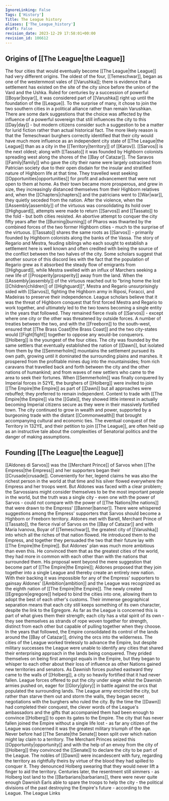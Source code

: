 ```yaml
---
IgnoreLinking: False
Tags: ['History']
Title: The League history
aliases: ['The_League_history']
draft: False
revision_date: 2023-12-29 17:58:01+00:00
revision_id: 106612
---
```


## Origins of [[The League|the League]]
The four cities that would eventually become [[The League|the League]] had very different origins. The oldest of the four, [[Temeschwar]], began as one of the westernmost vales of [[Varushka]]; there is evidence that a settlement has existed on the site of the city since before the union of the Vard and the Ushka. Ruled for centuries by a succession of powerful [[Boyar|boyar]], it was considered part of [[Varushka]] right up until the foundation of the [[League]]. To the surprise of many, it chose to join the two southern cities in a political alliance rather than remain Varushkan. There are some dark suggestions that the choice was affected by the influence of a powerful sovereign that still influences the city to this [[Day|day]] - but modern citizens consider such a suggestion to be a matter for lurid fiction rather than actual historical fact. The more likely reason is that the Temeschwari burghers correctly identified that their city would have much more influence as an independent city state of [[The League|the League]] than as a city in the [[Territory|territory]] of [[Karov]].
[[Sarvos]] is the next oldest; along with [[Tassato]] it was founded by Highborn colonists spreading west along the shores of the [[Bay of Catazar]]. The Saravos [[Family|family]] who gave the city their name were largely ostracised from Patrician society due to their open disdain for the insular and stratified nature of Highborn life at that time. They travelled west seeking [[Opportunities|opportunities]] for profit and advancement that were not open to them at home. As their town became more prosperous, and grew in size, they increasingly distanced themselves from their Highborn relatives and, when the [[Chapters|chapters]] and the patricians went to [[War|war]], they quietly seceded from the nation. After the violence, when the [[Assembly|assembly]] of the virtuous was consolidating its hold over [[Highguard]], attempts were made to return [[Sarvos]] and [[Tassato]] to the fold - but both cities resisted. An abortive attempt to conquer the city fifty years after the [[Burning|burning]] of Pharos was thwarted by the combined forces of the two former Highborn cities - much to the surprise of the virtuous.
[[Tassato]] shares the same roots as [[Sarvos]] - primarily founded by Highborn colonists along the banks of the Vassa. The story of Regario and Mestra, feuding siblings who each sought to establish a settlement here is well known and often credited with being the source of the conflict between the two halves of the city. Some scholars suggest that another source of this discord lies with the fact that the population of Regario grew as it absorbed the steady flow of emigrants from [[Highguard]], while Mestra swelled with an influx of Marchers seeking a new life of [[Prosperity|prosperity]] away from the land. When the [[Assembly|assembly]] of the virtuous reached out to "bring home the lost  [[Children|children]] of [[Highguard]]", Mestra and Regario unsurprisingly sided with [[Sarvos]], fighting the Highborn army in Riposi, Foracci, and Madeiras to preserve their independence. League scholars believe that it was the threat of Highborn conquest that first forced Mestra and Regario to work together, and ultimately led to the two towns becoming a single entity in the years that followed. They remained fierce rivals of [[Sarvos]] - except where one city or the other was threatened by outside forces. A number of treaties between the two, and with the [[Freeborn]] to the south-west, ensured that [[The Brass Coast|the Brass Coast]] and the two city-states would [[Fight|fight]] together to oppose any would-be conquerors.
[[Holberg]] is the youngest of the four cities. The city was founded by the same settlers that eventually established the nation of [[Dawn]], but isolated from them by the [[Semmerholm]] mountains the settlement pursued its own path, growing until it dominated the surrounding plains and marshes. It prospered from the profitable mines dug into the mountainsides; from rich caravans that travelled back and forth between the city and the other nations of humankind; and from waves of new settlers who came to the area to seek their fortunes. When [[Semmerholm]] was finally conquered by Imperial forces in 52YE, the burghers of [[Holberg]] were invited to join [[The Empire|the Empire]] as part of [[Dawn]] but all approaches were rebuffed; they preferred to remain independent. Content to trade with [[The Empire|the Empire]] via the [[Gate]], they showed little interest in actually becoming Imperial citizens secure as they were in their massively fortified town. The city continued to grow in wealth and power, supported by a burgeoning trade with the distant [[Commonwealth]] that brought accompanying cultural and economic ties. The eventual conquest of the Territory in 132YE, and their petition to join [[The League]], are often held up as an instructive tale about the complexities of Senatorial politics and the danger of making assumptions.
## Founding [[The League|the League]]
[[Aldones di Sarvos]] was the [[Merchant Prince]] of Sarvos when [[The Empress|the Empress]] and her supporters began their [[Crusade|crusade]]. Conveniently for her, legend claims he was also the richest person in the world at that time and his silver flowed everywhere the Empress and her troops went. But Aldones was faced with a clear problem; the Sarvossians might consider themselves to be the most important people in the world, but the truth was a single city - even one with the power of Sarvos - could not compare with the power of [[The Nations|the nations]] that were drawn to the Empress' [[Banner|banner]]. There were whispered suggestions among the Empress' supporters that Sarvos should become a Highborn or Freeborn territory.
Aldones met with Barell, Merchant Prince of [[Tassato]], the fierce rival of Sarvos on the [[Bay of Catazar]] and with Maria Ivanova, Boyar of [[Temeschwar]], the greatest city of [[Varushka]] into which all the riches of that nation flowed. He introduced them to the Empress, and together they persuaded the two that their future lay with [[The Empire|the Empire]]. But Aldones' plan was much more ambitious than even this. He convinced them that as the greatest cities of the world, they had more in common with each other than with the nations that surrounded them. His proposal went beyond the mere suggestion that become part of [[The Empire|the Empire]]; Aldones proposed that they join together into a single League and thereby create an entirely new nation. 
With their backing it was impossible for any of the Empress' supporters to gainsay Aldones' [[Ambition|ambition]] and the League was recognized as the eighth nation of [[The Empire|the Empire]]. The newly created [[Egregore|egregore]] helped to bind the cities into one, allowing them to adopt the best of each other's customs. Their immense geographical separation means that each city still keeps something of its own character, despite the link to the Egregore. As far as the League is concerned this is part of what gives them their strength; each city has a vital spirit of its own - they see themselves as strands of rope woven together for strength, distinct from each other but capable of pulling together when they choose.
In the years that followed, the Empire consolidated its control of the lands around the [[Bay of Catazar]], driving the orcs into the wilderness. The cities of the League worked tirelessly to advance the Empire, but despite military successes the League were unable to identify any cities that shared their enterprising approach in the lands being conquered. They prided themselves on being first amongst equals in the Empire, but they began to whisper to each other about their loss of influence as other Nations gained new territories and senators.
As Dawnish forces pushed eastward they came to the walls of [[Holberg]], a city so heavily fortified that it had never fallen. League forces offered to put the city under siege whilst the Dawnish armies pushed on, eager for [[Glory|glory]] in battle against the orcs that populated the surrounding lands. The League army encircled the city, but rather than starve them out and storm the walls, they began secret negotiations with the burghers who ruled the city. By the time the [[Dawn]] had completed their conquest, the clever words of the League's ambassadors and the gifts that accompanied them had been enough to convince [[Holberg]] to open its gates to the Empire. The city that has never fallen joined the Empire without a single life lost - as far any citizen of the League was concerned it was the greatest military triumph of the age.
Never before had [[The Senate|the Senate]] been split over which nation might lay claim to a territory. The Merchant Princes seized this [[Opportunity|opportunity]] and with the help of an envoy from the city of [[Holberg]] they convinced the [[Senate]] to declare the city to be part of the League. The nobles of [[Dawn]] were incandescent with fury, regarding the territory as rightfully theirs by virtue of the blood they had spilled to conquer it. They denounced Holberg swearing that they would never lift a finger to aid the territory. Centuries later, the resentment still simmers - as Holberg lost land to the [[Barbarians|barbarians]], there were never quite enough Dawnish Earls able to spare the troops to help the city - the political divisions of the past destroying the Empire's future - according to the League.
The League Links